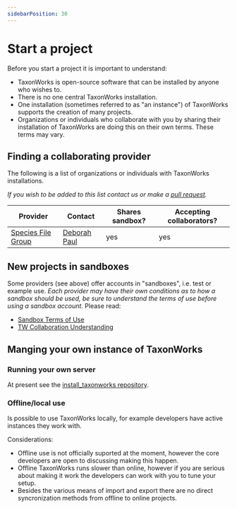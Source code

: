 ```yaml
---
sidebarPosition: 30
---
```


# Start a project

Before you start a project it is important to understand:

* TaxonWorks is open-source software that can be installed by anyone who wishes to.
* There is no one central TaxonWorks installation.
* One installation (sometimes referred to as "an instance") of TaxonWorks supports the creation of many projects.
* Organizations or individuals who collaborate with you by sharing their installation of TaxonWorks are doing this on their own terms. These terms may vary.

## Finding a collaborating provider

The following is a list of organizations or individuals with TaxonWorks installations.

_If you wish to be added to this list contact us or make a [pull request](/about/glossary#pull-request)._

| Provider | Contact |Shares sandbox? | Accepting collaborators? | 
|-|-|-|-|
| [Species File Group](https://speciesfilegroup.org) | [Deborah Paul](mailto:dlpaul@illinois.edu)| yes | yes |

## New projects in sandboxes

Some providers (see above) offer accounts in "sandboxes", i.e. test or example use.  _Each provider may have their own conditions as to how a sandbox should be used, be sure to understand the terms of use before using a sandbox account._ Please read:
* [Sandbox Terms of Use](https://speciesfilegroup.org/docs/taxonworks_sandboxes_at_sfg.html)
* [TW Collaboration Understanding](https://speciesfilegroup.org/docs/taxonworks_in_production_at_sfg.html)

## Manging your own instance of TaxonWorks

### Running your own server

At present see the [install_taxonworks repository](https://github.com/SpeciesFileGroup/install_taxonworks).

### Offline/local use

Is possible to use TaxonWorks locally, for example developers have active instances they work with.

Considerations:

* Offline use is not officially suported at the moment, however the core developers are open to discussing making this happen.
* Offline TaxonWorks runs slower than online, however if you are serious about making it work the developers can work with you to tune your setup.
* Besides the various means of import and export there are no direct syncronization methods from offline to online projects.



